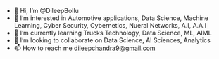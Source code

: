 - 👋 Hi, I’m @DileepBollu
- 👀 I’m interested in Automotive applications, Data Science, Machine Learning, Cyber Security, Cybernetics, Nueral Networks, A.I, A.A.I
- 🌱 I’m currently learning Trucks Technology, Data Science, ML, AIML
- 💞️ I’m looking to collaborate on Data Science, AI Sciences, Analytics
- 📫 How to reach me dileepchandra9@gmail.com 

<!---
DileepBollu/DileepBollu is a ✨ special ✨ repository because its `README.md` (this file) appears on your GitHub profile.
You can click the Preview link to take a look at your changes.
--->
